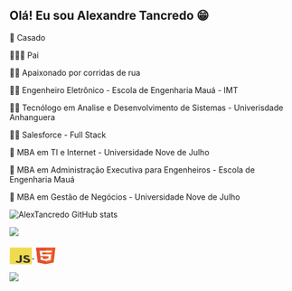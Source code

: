 ## Olá! Eu sou Alexandre Tancredo 😁

  💒 Casado
  
  👨‍👩‍👦 Pai
  
  🏃‍♂️ Apaixonado por corridas de rua 
 
  👨‍💻 Engenheiro Eletrônico - Escola de Engenharia Mauá - IMT
  
  👨‍🎓 Tecnólogo em Analise e Desenvolvimento de Sistemas - Univerisdade Anhanguera 
  
  👨‍🎓 Salesforce - Full Stack 
  
  🥇 MBA em TI e Internet - Universidade Nove de Julho
  
  🥇 MBA em Administração Executiva para Engenheiros - Escola de Engenharia Mauá 
  
  🥇 MBA em Gestão de Negócios - Universidade Nove de Julho
  
   ![AlexTancredo GitHub stats](https://github-readme-stats.vercel.app/api?username=Alextancredo&show_icons=true&theme=light)
   <div>
   <a href="https://github.com/Aletancredo">
   <img height="120em" src="https://github-readme-stats.vercel.app/api/top-langs/?username=Alextancredo&layout=compact&langs_count=16&theme=light"/>
  </div>
  
  <div style="display: inline_block"><br>
    <img align="center" alt=Alex-Js" height="30" width="40" src="https://github.com/devicons/devicon/blob/master/icons/javascript/javascript-original.svg">
    <img align="center" alt=Alex-Js" height="30" width="40" src="https://github.com/devicons/devicon/blob/master/icons/html5/html5-original.svg">
  </div>  
  <p>
  <div>
    <a href="mailto:alexandre.tancredo@hotmail.com"><img src=https://img.shields.io/badge/Microsoft_Outlook-0078D4?style=for-the-badge&logo=microsoft-outlook&logoColor=white target="_blank"></a> 
  </div>    
  
 
  


  
  

